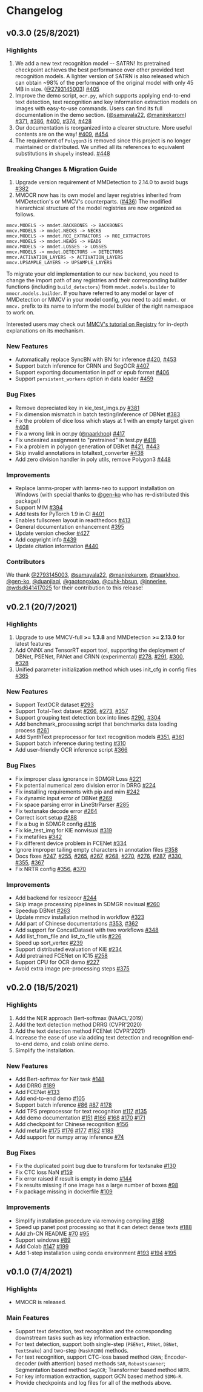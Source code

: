 # Changelog

## v0.3.0 (25/8/2021)

### Highlights
1. We add a new text recognition model -- SATRN! Its pretrained checkpoint achieves the best performance over other provided text recognition models. A lighter version of SATRN is also released which can obtain ~98% of the performance of the original model with only 45 MB in size. ([@2793145003](https://github.com/2793145003)) [#405](https://github.com/open-mmlab/mmocr/pull/405)
2. Improve the demo script, `ocr.py`, which supports applying end-to-end text detection, text recognition and key information extraction models on images with easy-to-use commands. Users can find its full documentation in the demo section. ([@samayala22](https://github.com/samayala22), [@manjrekarom](https://github.com/manjrekarom)) [#371](https://github.com/open-mmlab/mmocr/pull/371), [#386](https://github.com/open-mmlab/mmocr/pull/386), [#400](https://github.com/open-mmlab/mmocr/pull/400), [#374](https://github.com/open-mmlab/mmocr/pull/374), [#428](https://github.com/open-mmlab/mmocr/pull/428)
3. Our documentation is reorganized into a clearer structure. More useful contents are on the way! [#409](https://github.com/open-mmlab/mmocr/pull/409), [#454](https://github.com/open-mmlab/mmocr/pull/454)
4. The requirement of `Polygon3` is removed since this project is no longer maintained or distributed. We unified all its references to equivalent substitutions in `shapely` instead. [#448](https://github.com/open-mmlab/mmocr/pull/448)

### Breaking Changes & Migration Guide
1. Upgrade version requirement of MMDetection to 2.14.0 to avoid bugs [#382](https://github.com/open-mmlab/mmocr/pull/382)
2. MMOCR now has its own model and layer registries inherited from MMDetection's or MMCV's counterparts. ([#436](https://github.com/open-mmlab/mmocr/pull/436)) The modified hierarchical structure of the model registries are now organized as follows.

```text
mmcv.MODELS -> mmdet.BACKBONES -> BACKBONES
mmcv.MODELS -> mmdet.NECKS -> NECKS
mmcv.MODELS -> mmdet.ROI_EXTRACTORS -> ROI_EXTRACTORS
mmcv.MODELS -> mmdet.HEADS -> HEADS
mmcv.MODELS -> mmdet.LOSSES -> LOSSES
mmcv.MODELS -> mmdet.DETECTORS -> DETECTORS
mmcv.ACTIVATION_LAYERS -> ACTIVATION_LAYERS
mmcv.UPSAMPLE_LAYERS -> UPSAMPLE_LAYERS
```

To migrate your old implementation to our new backend, you need to change the import path of any registries and their corresponding builder functions (including `build_detectors`) from `mmdet.models.builder` to `mmocr.models.builder`. If you have referred to any model or layer of MMDetection or MMCV in your model config, you need to add `mmdet.` or `mmcv.` prefix to its name to inform the model builder of the right namespace to work on.

Interested users may check out [MMCV's tutorial on Registry](https://mmcv.readthedocs.io/en/latest/understand_mmcv/registry.html) for in-depth explanations on its mechanism.


### New Features
- Automatically replace SyncBN with BN for inference [#420](https://github.com/open-mmlab/mmocr/pull/420), [#453](https://github.com/open-mmlab/mmocr/pull/453)
- Support batch inference for CRNN and SegOCR [#407](https://github.com/open-mmlab/mmocr/pull/407)
- Support exporting documentation in pdf or epub format [#406](https://github.com/open-mmlab/mmocr/pull/406)
- Support `persistent_workers` option in data loader [#459](https://github.com/open-mmlab/mmocr/pull/459)

### Bug Fixes
- Remove depreciated key in kie_test_imgs.py [#381](https://github.com/open-mmlab/mmocr/pull/381)
- Fix dimension mismatch in batch testing/inference of DBNet [#383](https://github.com/open-mmlab/mmocr/pull/383)
- Fix the problem of dice loss which stays at 1 with an empty target given [#408](https://github.com/open-mmlab/mmocr/pull/408)
- Fix a wrong link in ocr.py ([@naarkhoo](https://github.com/naarkhoo)) [#417](https://github.com/open-mmlab/mmocr/pull/417)
- Fix undesired assignment to "pretrained" in test.py [#418](https://github.com/open-mmlab/mmocr/pull/418)
- Fix a problem in polygon generation of DBNet [#421](https://github.com/open-mmlab/mmocr/pull/421), [#443](https://github.com/open-mmlab/mmocr/pull/443)
- Skip invalid annotations in totaltext_converter [#438](https://github.com/open-mmlab/mmocr/pull/438)
- Add zero division handler in poly utils, remove Polygon3 [#448](https://github.com/open-mmlab/mmocr/pull/448)

### Improvements
- Replace lanms-proper with lanms-neo to support installation on Windows (with special thanks to [@gen-ko](https://github.com/gen-ko) who has re-distributed this package!)
- Support MIM [#394](https://github.com/open-mmlab/mmocr/pull/394)
- Add tests for PyTorch 1.9 in CI [#401](https://github.com/open-mmlab/mmocr/pull/401)
- Enables fullscreen layout in readthedocs [#413](https://github.com/open-mmlab/mmocr/pull/413)
- General documentation enhancement [#395](https://github.com/open-mmlab/mmocr/pull/395)
- Update version checker [#427](https://github.com/open-mmlab/mmocr/pull/427)
- Add copyright info [#439](https://github.com/open-mmlab/mmocr/pull/439)
- Update citation information [#440](https://github.com/open-mmlab/mmocr/pull/440)

### Contributors

We thank [@2793145003](https://github.com/2793145003), [@samayala22](https://github.com/samayala22), [@manjrekarom](https://github.com/manjrekarom), [@naarkhoo](https://github.com/naarkhoo), [@gen-ko](https://github.com/gen-ko), [@duanjiaqi](https://github.com/duanjiaqi), [@gaotongxiao](https://github.com/gaotongxiao), [@cuhk-hbsun](https://github.com/cuhk-hbsun), [@innerlee](https://github.com/innerlee), [@wdsd641417025](https://github.com/wdsd641417025) for their contribution to this release!

## v0.2.1 (20/7/2021)

### Highlights
1. Upgrade to use MMCV-full **>= 1.3.8** and MMDetection **>= 2.13.0** for latest features
2. Add ONNX and TensorRT export tool, supporting the deployment of DBNet, PSENet, PANet and CRNN (experimental) [#278](https://github.com/open-mmlab/mmocr/pull/278), [#291](https://github.com/open-mmlab/mmocr/pull/291), [#300](https://github.com/open-mmlab/mmocr/pull/300), [#328](https://github.com/open-mmlab/mmocr/pull/328)
3. Unified parameter initialization method which uses init_cfg in config files [#365](https://github.com/open-mmlab/mmocr/pull/365)

### New Features
- Support TextOCR dataset [#293](https://github.com/open-mmlab/mmocr/pull/293)
- Support Total-Text dataset [#266](https://github.com/open-mmlab/mmocr/pull/266), [#273](https://github.com/open-mmlab/mmocr/pull/273), [#357](https://github.com/open-mmlab/mmocr/pull/357)
- Support grouping text detection box into lines [#290](https://github.com/open-mmlab/mmocr/pull/290), [#304](https://github.com/open-mmlab/mmocr/pull/304)
- Add benchmark_processing script that benchmarks data loading process [#261](https://github.com/open-mmlab/mmocr/pull/261)
- Add SynthText preprocessor for text recognition models [#351](https://github.com/open-mmlab/mmocr/pull/351), [#361](https://github.com/open-mmlab/mmocr/pull/361)
- Support batch inference during testing [#310](https://github.com/open-mmlab/mmocr/pull/310)
- Add user-friendly OCR inference script [#366](https://github.com/open-mmlab/mmocr/pull/366)

### Bug Fixes

- Fix improper class ignorance in SDMGR Loss [#221](https://github.com/open-mmlab/mmocr/pull/221)
- Fix potential numerical zero division error in DRRG [#224](https://github.com/open-mmlab/mmocr/pull/224)
- Fix installing requirements with pip and mim [#242](https://github.com/open-mmlab/mmocr/pull/242)
- Fix dynamic input error of DBNet [#269](https://github.com/open-mmlab/mmocr/pull/269)
- Fix space parsing error in LineStrParser [#285](https://github.com/open-mmlab/mmocr/pull/285)
- Fix textsnake decode error [#264](https://github.com/open-mmlab/mmocr/pull/264)
- Correct isort setup [#288](https://github.com/open-mmlab/mmocr/pull/288)
- Fix a bug in SDMGR config [#316](https://github.com/open-mmlab/mmocr/pull/316)
- Fix kie_test_img for KIE nonvisual [#319](https://github.com/open-mmlab/mmocr/pull/319)
- Fix metafiles [#342](https://github.com/open-mmlab/mmocr/pull/342)
- Fix different device problem in FCENet [#334](https://github.com/open-mmlab/mmocr/pull/334)
- Ignore improper tailing empty characters in annotation files [#358](https://github.com/open-mmlab/mmocr/pull/358)
- Docs fixes [#247](https://github.com/open-mmlab/mmocr/pull/247), [#255](https://github.com/open-mmlab/mmocr/pull/255), [#265](https://github.com/open-mmlab/mmocr/pull/265), [#267](https://github.com/open-mmlab/mmocr/pull/267), [#268](https://github.com/open-mmlab/mmocr/pull/268), [#270](https://github.com/open-mmlab/mmocr/pull/270), [#276](https://github.com/open-mmlab/mmocr/pull/276), [#287](https://github.com/open-mmlab/mmocr/pull/287), [#330](https://github.com/open-mmlab/mmocr/pull/330), [#355](https://github.com/open-mmlab/mmocr/pull/355), [#367](https://github.com/open-mmlab/mmocr/pull/367)
- Fix NRTR config [#356](https://github.com/open-mmlab/mmocr/pull/356), [#370](https://github.com/open-mmlab/mmocr/pull/370)

### Improvements
- Add backend for resizeocr [#244](https://github.com/open-mmlab/mmocr/pull/244)
- Skip image processing pipelines in SDMGR novisual [#260](https://github.com/open-mmlab/mmocr/pull/260)
- Speedup DBNet [#263](https://github.com/open-mmlab/mmocr/pull/263)
- Update mmcv installation method in workflow [#323](https://github.com/open-mmlab/mmocr/pull/323)
- Add part of Chinese documentations [#353](https://github.com/open-mmlab/mmocr/pull/353), [#362](https://github.com/open-mmlab/mmocr/pull/362)
- Add support for ConcatDataset with two workflows [#348](https://github.com/open-mmlab/mmocr/pull/348)
- Add list_from_file and list_to_file utils [#226](https://github.com/open-mmlab/mmocr/pull/226)
- Speed up sort_vertex [#239](https://github.com/open-mmlab/mmocr/pull/239)
- Support distributed evaluation of KIE [#234](https://github.com/open-mmlab/mmocr/pull/234)
- Add pretrained FCENet on IC15 [#258](https://github.com/open-mmlab/mmocr/pull/258)
- Support CPU for OCR demo [#227](https://github.com/open-mmlab/mmocr/pull/227)
- Avoid extra image pre-processing steps [#375](https://github.com/open-mmlab/mmocr/pull/375)


## v0.2.0 (18/5/2021)

### Highlights

1. Add the NER approach Bert-softmax (NAACL'2019)
2. Add the text detection method DRRG (CVPR'2020)
3. Add the text detection method FCENet (CVPR'2021)
4. Increase the ease of use via adding text detection and recognition end-to-end demo, and colab online demo.
5. Simplify the installation.

### New Features

- Add Bert-softmax for Ner task [#148](https://github.com/open-mmlab/mmocr/pull/148)
- Add DRRG [#189](https://github.com/open-mmlab/mmocr/pull/189)
- Add FCENet [#133](https://github.com/open-mmlab/mmocr/pull/133)
- Add end-to-end demo [#105](https://github.com/open-mmlab/mmocr/pull/105)
- Support batch inference [#86](https://github.com/open-mmlab/mmocr/pull/86) [#87](https://github.com/open-mmlab/mmocr/pull/87) [#178](https://github.com/open-mmlab/mmocr/pull/178)
- Add TPS preprocessor for text recognition [#117](https://github.com/open-mmlab/mmocr/pull/117) [#135](https://github.com/open-mmlab/mmocr/pull/135)
- Add demo documentation [#151](https://github.com/open-mmlab/mmocr/pull/151) [#166](https://github.com/open-mmlab/mmocr/pull/166) [#168](https://github.com/open-mmlab/mmocr/pull/168) [#170](https://github.com/open-mmlab/mmocr/pull/170) [#171](https://github.com/open-mmlab/mmocr/pull/171)
- Add checkpoint for Chinese recognition [#156](https://github.com/open-mmlab/mmocr/pull/156)
- Add metafile [#175](https://github.com/open-mmlab/mmocr/pull/175) [#176](https://github.com/open-mmlab/mmocr/pull/176) [#177](https://github.com/open-mmlab/mmocr/pull/177) [#182](https://github.com/open-mmlab/mmocr/pull/182) [#183](https://github.com/open-mmlab/mmocr/pull/183)
- Add support for numpy array inference [#74](https://github.com/open-mmlab/mmocr/pull/74)

### Bug Fixes

- Fix the duplicated point bug due to transform for textsnake [#130](https://github.com/open-mmlab/mmocr/pull/130)
- Fix CTC loss NaN [#159](https://github.com/open-mmlab/mmocr/pull/159)
- Fix error raised if result is empty in demo [#144](https://github.com/open-mmlab/mmocr/pull/141)
- Fix results missing if one image has a large number of boxes [#98](https://github.com/open-mmlab/mmocr/pull/98)
- Fix package missing in dockerfile [#109](https://github.com/open-mmlab/mmocr/pull/109)

### Improvements

- Simplify installation procedure via removing compiling [#188](https://github.com/open-mmlab/mmocr/pull/188)
- Speed up panet post processing so that it can detect dense texts [#188](https://github.com/open-mmlab/mmocr/pull/188)
- Add zh-CN README [#70](https://github.com/open-mmlab/mmocr/pull/70) [#95](https://github.com/open-mmlab/mmocr/pull/95)
- Support windows [#89](https://github.com/open-mmlab/mmocr/pull/89)
- Add Colab [#147](https://github.com/open-mmlab/mmocr/pull/147) [#199](https://github.com/open-mmlab/mmocr/pull/199)
- Add 1-step installation using conda environment [#193](https://github.com/open-mmlab/mmocr/pull/193) [#194](https://github.com/open-mmlab/mmocr/pull/194) [#195](https://github.com/open-mmlab/mmocr/pull/195)


## v0.1.0 (7/4/2021)

### Highlights

- MMOCR is released.

### Main Features

- Support text detection, text recognition and the corresponding downstream tasks such as key information extraction.
- For text detection, support both single-step (`PSENet`, `PANet`, `DBNet`, `TextSnake`) and two-step (`MaskRCNN`) methods.
- For text recognition, support CTC-loss based method `CRNN`; Encoder-decoder (with attention) based methods `SAR`, `Robustscanner`; Segmentation based method `SegOCR`; Transformer based method `NRTR`.
- For key information extraction, support GCN based method `SDMG-R`.
- Provide checkpoints and log files for all of the methods above.
